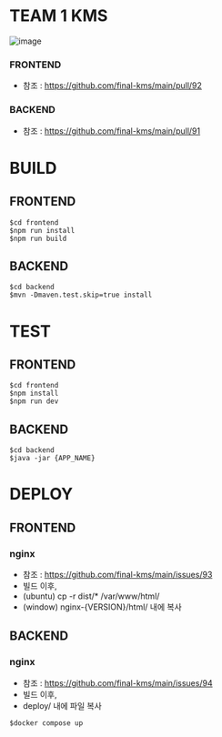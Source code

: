 # TEAM 1 KMS
![image](https://github.com/final-kms/main/assets/44054359/ee167743-9c9e-4470-9d94-56baa296ac30)

### FRONTEND
- 참조 : https://github.com/final-kms/main/pull/92
### BACKEND
- 참조 : https://github.com/final-kms/main/pull/91

# BUILD

## FRONTEND
  
``` 
$cd frontend
$npm run install
$npm run build
```

## BACKEND

```
$cd backend
$mvn -Dmaven.test.skip=true install
```

# TEST

## FRONTEND
  
``` 
$cd frontend
$npm install
$npm run dev
```

## BACKEND

```
$cd backend
$java -jar {APP_NAME}
```

# DEPLOY

## FRONTEND

### nginx

- 참조 : https://github.com/final-kms/main/issues/93
- 빌드 이후,
- (ubuntu)  cp -r dist/* /var/www/html/
- (window) nginx-{VERSION}/html/ 내에 복사

## BACKEND

### nginx

- 참조 : https://github.com/final-kms/main/issues/94
- 빌드 이후,
- deploy/ 내에 파일 복사
```
$docker compose up
```

